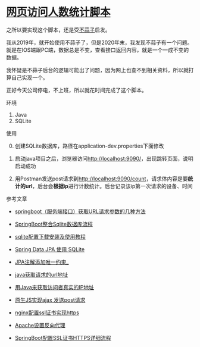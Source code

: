 # [网页访问人数统计脚本](https://meethigher.top/blog/2021/count-for-page/)

之所以要实现这个脚本，还是受[不蒜子](http://busuanzi.ibruce.info/)启发。

我从2019年，就开始使用不蒜子了，但是2020年末，我发现不蒜子有一个问题。就是在IOS端跟PC端，数据总是不变，查看接口返回内容，就是一个一成不变的数据。

我怀疑是不蒜子后台的逻辑可能出了问题，因为网上也查不到相关资料，所以就打算自己实现一个。

正好今天公司停电，不上班，所以就花时间完成了这个脚本。

环境

1. Java
2. SQLite

使用

0. 创建SQLite数据库，路径在application-dev.properties下面修改

1. 启动java项目之后，浏览器访问[http://localhost:9090/](http://localhost:9090/)，出现跳转页面，说明启动成功
2. 用Postman发送post请求到[http://localhost:9090/count](http://localhost:9090/count)，请求体内容是要**统计的url**，后台会**根据ip**进行计数统计。后台记录该ip第一次请求的设备、时间

参考文章

* [springboot（服务端接口）获取URL请求参数的几种方法](https://www.cnblogs.com/zhanglijun/p/9403483.html)

* [SpringBoot整合Sqlite数据库流程](https://www.cnblogs.com/zblwyj/p/10668803.html)

* [sqlite配置下载安装及使用教程](https://blog.csdn.net/qq_16093323/article/details/88226397)

* [Spring Data JPA 使用 SQLite](https://blog.csdn.net/rocshaw/article/details/102495924)

* [JPA注解添加唯一约束_](https://blog.csdn.net/qq_38705025/article/details/86636818)

* [java获取请求的url地址 ](https://www.cnblogs.com/pxblog/p/10523013.html)

* [用Java来获取访问者真实的IP地址](https://blog.csdn.net/qq_36411874/article/details/79938439)

* [原生JS实现ajax 发送post请求 ](https://www.cnblogs.com/e0yu/p/7055347.html)

* [nginx配置ssl证书实现https ](https://www.cnblogs.com/zhoudawei/p/9257276.html)

* [Apache设置反向代理](https://blog.csdn.net/zhangrouzhu/article/details/80986082)

* [SpringBoot配置SSL证书HTTPS详细流程](https://blog.csdn.net/qq_20051535/article/details/108249482)